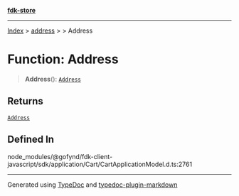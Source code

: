 [**fdk-store**](../../../README.md)
***

[Index](../../../API.md) > [address](../../README.md) > [<internal>](../README.md) > Address

# Function: Address

> **Address**(): [`Address`](../type-aliases/type-alias.Address.md)

## Returns

[`Address`](../type-aliases/type-alias.Address.md)

## Defined In

node\_modules/@gofynd/fdk-client-javascript/sdk/application/Cart/CartApplicationModel.d.ts:2761

***
Generated using [TypeDoc](https://typedoc.org/) and [typedoc-plugin-markdown](https://www.npmjs.com/package/typedoc-plugin-markdown)

